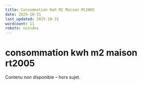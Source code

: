 ```yaml
---
title: Consommation Kwh M2 Maison Rt2005
date: 2025-10-31
last_updated: 2025-10-31
wordcount: 11
robots: noindex
---
```


# consommation kwh m2 maison rt2005

Contenu non disponible – hors sujet.